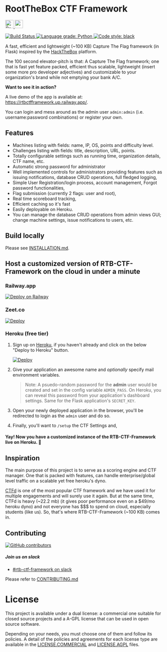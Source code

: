 # RootTheBox CTF Framework

<p>
  <a href="https://inventory.rawsec.ml/" target="_blank">
    <img height="26px" alt="Rawsec's CyberSecurity Inventory" src="https://inventory.rawsec.ml/img/badges/Rawsec-inventoried-FF5050_for-the-badge.svg">
  </a>
  <img height="26px" src="https://forthebadge.com/images/badges/made-with-python.svg">
</p>
<p style="height:18px">
  <a href="https://travis-ci.com/abs0lut3pwn4g3/RTB-CTF-Framework" target="_blank">
    <img alt="Build Status" src="https://travis-ci.com/abs0lut3pwn4g3/RTB-CTF-Framework.svg?branch=gssoc20-dev"/>
  </a>
  <a href="https://lgtm.com/projects/g/abs0lut3pwn4g3/RTB-CTF-Framework/context:python">
  	<img alt="Language grade: Python" src="https://img.shields.io/lgtm/grade/python/g/abs0lut3pwn4g3/RTB-CTF-Framework.svg?logo=lgtm&logoWidth=18"/>
  </a>
  <a href="https://github.com/psf/black" target="_blank">
    <img alt="Code style: black" src="https://img.shields.io/badge/code%20style-black-000000.svg"/>
  </a>
</p>

A fast, efficient and lightweight (~100 KB) Capture The Flag framework (in Flask) inspired by the [HackTheBox](https://hackthebox.eu/) platform.

The 100 second elevator-pitch is that: A Capture The Flag framework; one that is fast yet feature packed, efficient thus scalable, lightweight (insert some more pro developer adjectives) and customizable to your organization's brand while not emptying your bank A/C.


**Want to see it in action?**

   A live demo of the app is available at: https://rtbctfframework.up.railway.app/.

   You can login and mess around as the admin user `admin:admin` (i.e. username:password combinations) or register your own.

## Features

* Machines listing with fields: name, IP, OS, points and difficulty level.
* Challenges listing with fields: title, description, URL, points.
* Totally configurable settings such as running time, organization details, CTF name, etc.
* Automatic strong password for administrator
* Well implemented controls for administrators providing features such as issuing notifications, database CRUD operations, full fledged logging,
* Simple User Registration/login process, account management, Forgot password functionalities,
* Flag submission (currently 2 flags: user and root),
* Real time scoreboard tracking,
* Efficient caching so it's fast
* Easily deployable on Heroku.
* You can manage the database CRUD operations from admin views GUI; change machine settings, issue notifications to users, etc.

## Build locally

Please see [INSTALLATION.md](.github/INSTALLATION.md).

## Host a customized version of RTB-CTF-Framework on the cloud in under a minute

### Railway.app

[![Deploy on Railway](https://railway.app/button.svg)](https://railway.app/template/Znjax0?referralCode=t4HzEf)

### Zeet.co

[![Deploy](https://deploy.zeet.co/RTB-CTF-Framework.svg)](https://deploy.zeet.co/?url=https://github.com/abs0lut3pwn4g3/RTB-CTF-Framework)

### Heroku (free tier)

1. Sign up on [Heroku](https://heroku.com), if you haven't already and click on the below "Deploy to Heroku" button.

    [![Deploy](https://www.herokucdn.com/deploy/button.svg)](https://heroku.com/deploy)

2. Give your application an awesome name and _optionally_ specify mail environment variables.
    
    > Note: A psuedo-random password for the **admin** user would be created and set in the config variable `ADMIN_PASS`. On Heroku, you can reveal this password from your application's dashboard settings. Same for the Flask application's `SECRET_KEY`.

3. Open your newly deployed application in the browser, you'll be redirected to login as the `admin` user and do so.

4. Finally, you'll want to `/setup` the CTF Settings and,

#### Yay! Now you have a customized instance of the RTB-CTF-Framework live on Heroku. 🎉

## Inspiration

The main purpose of this project is to serve as a scoring engine and CTF manager. One that is packed with features, can handle enterprise/global level traffic on a scalable yet free heroku's dyno.

[CTFd](https://github.com/ctfd/ctfd) is one of the most popular CTF framework and we have used it for multiple engagements and will surely use it again. But at the same time, CTFd is heavy (~22.2 mb) (it gives poor performance even on a $49/mo heroku dyno) and not everyone has $$$ to spend on cloud, especially students (like us). So, that's where RTB-CTF-Framework (~100 KB) comes in.

## Contributing

<p>
  <a href="https://github.com/abs0lut3pwn4g3/RTB-CTF-Framework/graphs/contributors">
    <img alt="GitHub contributors" src="https://img.shields.io/github/contributors-anon/abs0lut3pwn4g3/RTB-CTF-Framework?color=red&logo=github&style=for-the-badge">
  </a>
</p>


##### Join us on slack

- [#rtb-ctf-framework on slack](https://rtb-ctf-framework.slack.com)

Please refer to [CONTRIBUTING.md](.github/CONTRIBUTING.md)


# License

This project is available under a dual license: a commercial one suitable for closed source projects and a A-GPL license that can be used in open source software.

Depending on your needs, you must choose one of them and follow its policies. A detail of the policies and agreements for each license type are available in the [LICENSE.COMMERCIAL](LICENSE.COMMERCIAL) and [LICENSE.AGPL](LICENSE.AGPL) files.

